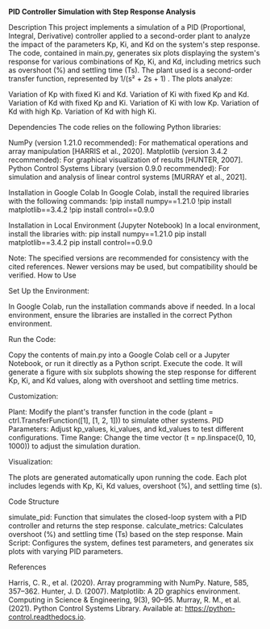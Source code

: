 **PID Controller Simulation with Step Response Analysis**

Description
This project implements a simulation of a PID (Proportional, Integral, Derivative) controller applied to a second-order plant to analyze the impact of the parameters Kp, Ki, and Kd on the system's step response. The code, contained in main.py, generates six plots displaying the system's response for various combinations of Kp, Ki, and Kd, including metrics such as overshoot (%) and settling time (Ts). The plant used is a second-order transfer function, represented by 1/(s² + 2s + 1) .
The plots analyze:

Variation of Kp with fixed Ki and Kd.
Variation of Ki with fixed Kp and Kd.
Variation of Kd with fixed Kp and Ki.
Variation of Ki with low Kp.
Variation of Kd with high Kp.
Variation of Kd with high Ki.

Dependencies
The code relies on the following Python libraries:

NumPy (version 1.21.0 recommended): For mathematical operations and array manipulation [HARRIS et al., 2020].
Matplotlib (version 3.4.2 recommended): For graphical visualization of results [HUNTER, 2007].
Python Control Systems Library (version 0.9.0 recommended): For simulation and analysis of linear control systems [MURRAY et al., 2021].

Installation in Google Colab
In Google Colab, install the required libraries with the following commands:
!pip install numpy==1.21.0
!pip install matplotlib==3.4.2
!pip install control==0.9.0

Installation in Local Environment (Jupyter Notebook)
In a local environment, install the libraries with:
pip install numpy==1.21.0
pip install matplotlib==3.4.2
pip install control==0.9.0

Note: The specified versions are recommended for consistency with the cited references. Newer versions may be used, but compatibility should be verified.
How to Use

Set Up the Environment:

In Google Colab, run the installation commands above if needed.
In a local environment, ensure the libraries are installed in the correct Python environment.


Run the Code:

Copy the contents of main.py into a Google Colab cell or a Jupyter Notebook, or run it directly as a Python script.
Execute the code. It will generate a figure with six subplots showing the step response for different Kp, Ki, and Kd values, along with overshoot and settling time metrics.


Customization:

Plant: Modify the plant's transfer function in the code (plant = ctrl.TransferFunction([1], [1, 2, 1])) to simulate other systems.
PID Parameters: Adjust kp_values, ki_values, and kd_values to test different configurations.
Time Range: Change the time vector (t = np.linspace(0, 10, 1000)) to adjust the simulation duration.


Visualization:

The plots are generated automatically upon running the code. Each plot includes legends with Kp, Ki, Kd values, overshoot (%), and settling time (s).



Code Structure

simulate_pid: Function that simulates the closed-loop system with a PID controller and returns the step response.
calculate_metrics: Calculates overshoot (%) and settling time (Ts) based on the step response.
Main Script: Configures the system, defines test parameters, and generates six plots with varying PID parameters.

References

Harris, C. R., et al. (2020). Array programming with NumPy. Nature, 585, 357–362.
Hunter, J. D. (2007). Matplotlib: A 2D graphics environment. Computing in Science & Engineering, 9(3), 90–95.
Murray, R. M., et al. (2021). Python Control Systems Library. Available at: https://python-control.readthedocs.io.

